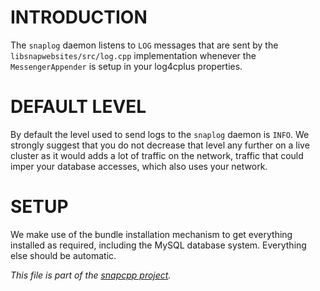 
INTRODUCTION
============

The `snaplog` daemon listens to `LOG` messages that are sent by the
`libsnapwebsites/src/log.cpp` implementation whenever the `MessengerAppender`
is setup in your log4cplus properties.


DEFAULT LEVEL
=============

By default the level used to send logs to the `snaplog` daemon is `INFO`.
We strongly suggest that you do not decrease that level any further on
a live cluster as it would adds a lot of traffic on the network, traffic
that could imper your database accesses, which also uses your network.


SETUP
=====

We make use of the bundle installation mechanism to get everything
installed as required, including the MySQL database system. Everything
else should be automatic.


_This file is part of the [snapcpp project](http://snapwebsites.org/)._
